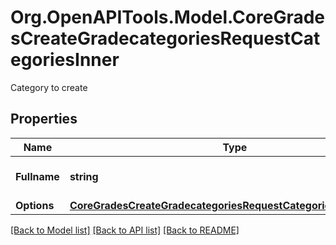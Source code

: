 # Org.OpenAPITools.Model.CoreGradesCreateGradecategoriesRequestCategoriesInner
Category to create

## Properties

Name | Type | Description | Notes
------------ | ------------- | ------------- | -------------
**Fullname** | **string** | fullname of category | [optional] [default to "null"]
**Options** | [**CoreGradesCreateGradecategoriesRequestCategoriesInnerOptions**](CoreGradesCreateGradecategoriesRequestCategoriesInnerOptions.md) |  | [optional] 

[[Back to Model list]](../README.md#documentation-for-models) [[Back to API list]](../README.md#documentation-for-api-endpoints) [[Back to README]](../README.md)


